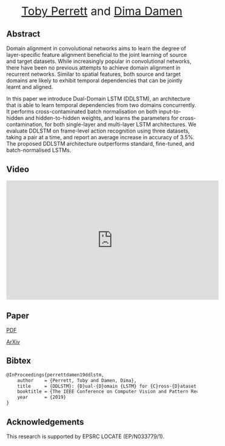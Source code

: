 <p align="center" style="font-size:30px">
<a href="https://tobyperrett.github.io/">Toby Perrett</a> and <a href="https://dimadamen.github.io/">Dima Damen</a>
</p>

## Abstract

Domain alignment in convolutional networks aims to learn the degree of layer-specific feature alignment beneficial to the joint learning of source and target datasets. While increasingly popular in convolutional networks, there have been no previous attempts to achieve domain alignment in recurrent networks. Similar to spatial features, both source and target domains are likely to exhibit temporal dependencies that can be jointly learnt and aligned.

In this paper we introduce Dual-Domain LSTM (DDLSTM), an architecture that is able to learn temporal dependencies from two domains concurrently.  It performs cross-contaminated batch normalisation on both input-to-hidden and hidden-to-hidden weights, and learns the parameters for cross-contamination, for both single-layer and multi-layer LSTM architectures. We evaluate DDLSTM on frame-level action recognition using three datasets, taking a pair at a time, and report an average increase in accuracy of 3.5%. The proposed DDLSTM architecture outperforms standard, fine-tuned, and batch-normalised LSTMs.

## Video

<iframe align="center" width="560" height="315" src="https://www.youtube.com/embed/8MtC6X4w4jE" frameborder="0" allow="accelerometer; autoplay; encrypted-media; gyroscope; picture-in-picture" allowfullscreen></iframe>

## Paper

[PDF](ddlstm.pdf)

[ArXiv](https://arxiv.org/)

## Bibtex

```markdown
@InProceedings{perrettdamen19ddlstm,
    author    = {Perrett, Toby and Damen, Dima},
    title     = {DDLSTM}: {D}ual-{D}omain {LSTM} for {C}ross-{D}ataset {A}ction {R}ecognition,
    booktitle = {The IEEE Conference on Computer Vision and Pattern Recognition (CVPR)},
    year      = {2019}
}
```

## Acknowledgements
This research is supported by EPSRC LOCATE (EP/N033779/1).
